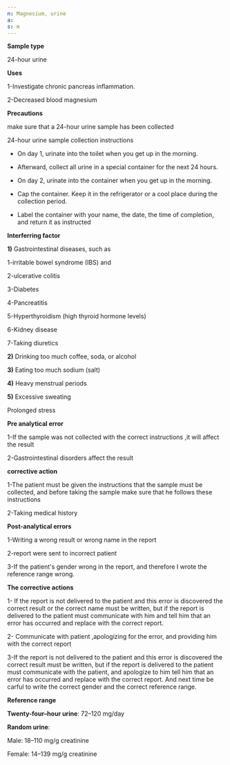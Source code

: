 ```yaml
---
n: Magnesium, urine
a: 
s: m
---
```



__Sample type__

24-hour urine

__Uses__

1-Investigate chronic pancreas inflammation.

2-Decreased blood magnesium

__Precautions__

make sure that a 24-hour urine sample has been collected

24-hour urine sample collection instructions

- On day 1, urinate into the toilet when you get up in the morning.

- Afterward, collect all urine in a special container for the next 24 hours.

- On day 2, urinate into the container when you get up in the morning.

- Cap the container. Keep it in the refrigerator or a cool place during the collection period.

- Label the container with your name, the date, the time of completion, and return it as instructed

__Interferring factor__

__1)__ Gastrointestinal diseases, such as 

1-irritable bowel syndrome (IBS) and 

2-ulcerative colitis

3-Diabetes

4-Pancreatitis

5-Hyperthyroidism (high thyroid hormone levels)

6-Kidney disease

7-Taking diuretics

__2)__ Drinking too much coffee, soda, or alcohol

__3)__ Eating too much sodium (salt)

__4)__ Heavy menstrual periods

__5)__ Excessive sweating

Prolonged stress

__Pre analytical error__

1-If the sample was not collected with the correct instructions ,it will affect 
the result

2-Gastrointestinal disorders affect the result 

__corrective action__

1-The patient must be given the instructions that the sample must be 
collected, and before taking the sample make sure that he follows these 
instructions

2-Taking medical history

__Post-analytical errors__

1-Writing a wrong result or wrong name in the report

2-report were sent to incorrect patient

3-If  the patient's gender wrong in the report, and therefore I wrote the reference range wrong.

__The corrective actions__

1-	If the report is not delivered to the patient and this error is discovered the correct result or the correct name must be written, but if the report is delivered to the patient must communicate with him and tell him that an error has occurred and replace with the correct report. 

2-	Communicate with patient ,apologizing for the error, and providing him with the correct report

3-If the report is not delivered to the patient and this error is discovered the correct result must be written, but if the report is delivered to the patient must communicate with the patient, and apologize to him  tell him that an error has occurred and replace with the correct report. And next time be carful to write the correct gender and the correct reference range.

__Reference range__ 

__Twenty-four–hour urine__: 72–120 mg/day

__Random urine__:

Male: 18–110 mg/g creatinine

Female: 14–139 mg/g creatinine